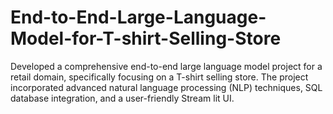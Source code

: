 # End-to-End-Large-Language-Model-for-T-shirt-Selling-Store
Developed a comprehensive end-to-end large language model project for a retail domain, specifically focusing on a T-shirt selling store. The project incorporated advanced natural  language processing (NLP) techniques, SQL database integration, and a user-friendly Stream  lit UI.
